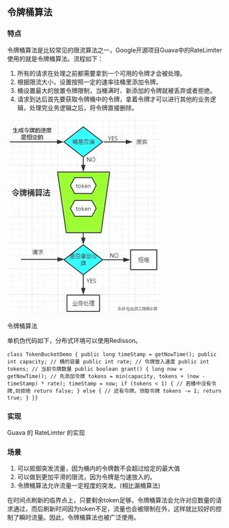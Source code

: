 ## 令牌桶算法



### 特点

令牌桶算法是比较常见的限流算法之一，Google开源项目Guava中的RateLimiter使用的就是令牌桶算法。流程如下：

1. 所有的请求在处理之前都需要拿到一个可用的令牌才会被处理。
2. 根据限流大小，设置按照一定的速率往桶里添加令牌。
3. 桶设置最大的放置令牌限制，当桶满时、新添加的令牌就被丢弃或者拒绝。
4. 请求到达后首先要获取令牌桶中的令牌，拿着令牌才可以进行其他的业务逻辑，处理完业务逻辑之后，将令牌直接删除。

![525f132368ea4561710dcd3bc1a78516.png](assets/525f132368ea4561710dcd3bc1a78516.png)

令牌桶算法

单机伪代码如下，分布式环境可以使用Redisson。

```
class TokenBucketDemo { public long timeStamp = getNowTime(); public int capacity; // 桶的容量 public int rate; // 令牌放入速度 public int tokens; // 当前令牌数量 public boolean grant() { long now = getNowTime(); // 先添加令牌 tokens = min(capacity, tokens + (now - timeStamp) * rate); timeStamp = now; if (tokens < 1) { // 若桶中没有令牌,则拒绝 return false; } else { // 还有令牌，领取令牌 tokens -= 1; return true; } }}
```





### 实现

Guava 的 RateLimter 的实现

### 场景

1. 可以抵御突发流量，因为桶内的令牌数不会超过给定的最大值
2. 可以做到更加平滑的限流，因为令牌是匀速放入的。
3. 令牌桶算法允许流量一定程度的突发。(相比漏桶算法)

在时间点刷新的临界点上，只要剩余token足够，令牌桶算法会允许对应数量的请求通过，而后刷新时间因为token不足，流量也会被限制在外，这样就比较好的控制了瞬时流量。因此，令牌桶算法也被广泛使用。